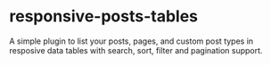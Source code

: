 # responsive-posts-tables
A simple plugin to list your posts, pages, and custom post types in resposive data tables with search, sort, filter and pagination support.
